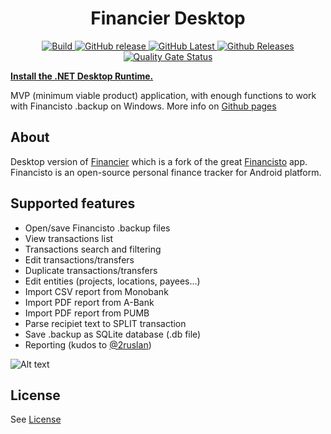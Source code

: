 <h1 align="center">Financier Desktop</h1>
<p align="center">
<a href="https://dev.azure.com/khmelovskyi/Financier.Desktop/_build/latest?definitionId=2&branchName=master">
<img alt="Build" src="https://dev.azure.com/khmelovskyi/Financier.Desktop/_apis/build/status/vov4uk.Financier.Desktop?branchName=master"/>
</a>
<a href="https://github.com/vov4uk/Financier.Desktop/releases">
<img alt="GitHub release" src="https://img.shields.io/github/v/release/vov4uk/financier.desktop?include_prereleases"/>
</a>
<a href="https://github.com/vov4uk/Financier.Desktop/releases">
<img alt="GitHub Latest" src="https://img.shields.io/github/downloads/vov4uk/Financier.Desktop/latest/total"/>
</a>
<a href="https://github.com/vov4uk/Financier.Desktop/releases">
<img alt="Github Releases" src="https://img.shields.io/github/downloads/vov4uk/Financier.Desktop/total"/>
</a>
<a href="https://sonarcloud.io/summary/new_code?id=vov4uk_Financier.Desktops">
<img alt="Quality Gate Status" src="https://sonarcloud.io/api/project_badges/measure?project=vov4uk_Financier.Desktop&metric=alert_status"/>
</a>

</p>

[**Install the .NET Desktop Runtime.**](https://dotnet.microsoft.com/en-us/download/dotnet/8.0/runtime)

MVP (minimum viable product) application, with enough functions to work with Financisto .backup on Windows.
More info on [Github pages](https://vov4uk.github.io/Financier.Desktop)

## About
 Desktop version of [Financier](https://github.com/handydevcom/financier "Financier") which is a fork of the great [Financisto](https://github.com/dsolonenko/financisto) app. Financisto is an open-source personal finance tracker for Android platform.

## Supported features

- Open/save Financisto .backup files
- View transactions list
- Transactions search and filtering
- Edit transactions/transfers
- Duplicate transactions/transfers
- Edit entities (projects, locations, payees...)
- Import CSV report from Monobank
- Import PDF report from A-Bank
- Import PDF report from PUMB
- Parse recipiet text to SPLIT transaction
- Save .backup as SQLite database (.db file)
- Reporting (kudos to [@2ruslan](https://github.com/2ruslan))

![Alt text](Financier.Desktop.gif?raw=true "UI example")

## License

See [License](LICENSE)